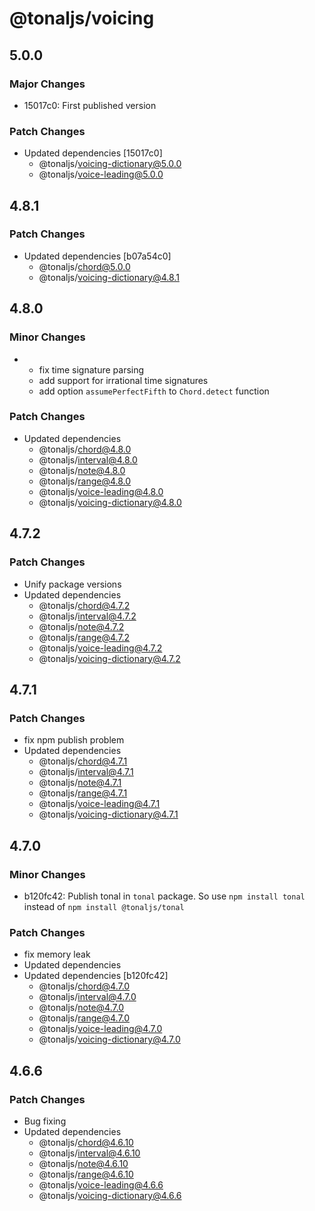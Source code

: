 # @tonaljs/voicing

## 5.0.0

### Major Changes

- 15017c0: First published version

### Patch Changes

- Updated dependencies [15017c0]
  - @tonaljs/voicing-dictionary@5.0.0
  - @tonaljs/voice-leading@5.0.0

## 4.8.1

### Patch Changes

- Updated dependencies [b07a54c0]
  - @tonaljs/chord@5.0.0
  - @tonaljs/voicing-dictionary@4.8.1

## 4.8.0

### Minor Changes

- - fix time signature parsing
  - add support for irrational time signatures
  - add option `assumePerfectFifth` to `Chord.detect` function

### Patch Changes

- Updated dependencies
  - @tonaljs/chord@4.8.0
  - @tonaljs/interval@4.8.0
  - @tonaljs/note@4.8.0
  - @tonaljs/range@4.8.0
  - @tonaljs/voice-leading@4.8.0
  - @tonaljs/voicing-dictionary@4.8.0

## 4.7.2

### Patch Changes

- Unify package versions
- Updated dependencies
  - @tonaljs/chord@4.7.2
  - @tonaljs/interval@4.7.2
  - @tonaljs/note@4.7.2
  - @tonaljs/range@4.7.2
  - @tonaljs/voice-leading@4.7.2
  - @tonaljs/voicing-dictionary@4.7.2

## 4.7.1

### Patch Changes

- fix npm publish problem
- Updated dependencies
  - @tonaljs/chord@4.7.1
  - @tonaljs/interval@4.7.1
  - @tonaljs/note@4.7.1
  - @tonaljs/range@4.7.1
  - @tonaljs/voice-leading@4.7.1
  - @tonaljs/voicing-dictionary@4.7.1

## 4.7.0

### Minor Changes

- b120fc42: Publish tonal in `tonal` package. So use `npm install tonal` instead of `npm install @tonaljs/tonal`

### Patch Changes

- fix memory leak
- Updated dependencies
- Updated dependencies [b120fc42]
  - @tonaljs/chord@4.7.0
  - @tonaljs/interval@4.7.0
  - @tonaljs/note@4.7.0
  - @tonaljs/range@4.7.0
  - @tonaljs/voice-leading@4.7.0
  - @tonaljs/voicing-dictionary@4.7.0

## 4.6.6

### Patch Changes

- Bug fixing
- Updated dependencies
  - @tonaljs/chord@4.6.10
  - @tonaljs/interval@4.6.10
  - @tonaljs/note@4.6.10
  - @tonaljs/range@4.6.10
  - @tonaljs/voice-leading@4.6.6
  - @tonaljs/voicing-dictionary@4.6.6

